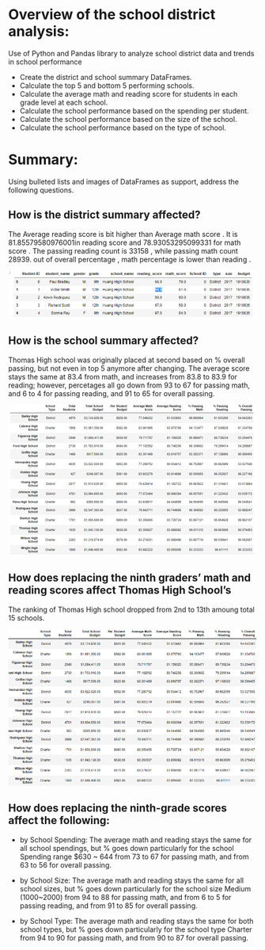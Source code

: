 
# Overview of the school district analysis:

 Use of Python and Pandas library to analyze school district data and trends in school performance

- Create the district and school summary DataFrames.
- Calculate the top 5 and bottom 5 performing schools.
- Calculate the average math and reading score for students in each grade level at each school.
- Calculate the school performance based on the spending per student.
- Calculate the school performance based on the size of the school.
- Calculate the school performance based on the type of school.


# Summary: 

Using bulleted lists and images of DataFrames as support, address the following questions.

## How is the district summary affected?

The Average reading score is bit higher than Average math score . 
It is 81.85579580976001in reading score and 78.93053295099331 for math score .
The passing reading count is 33158 , while passing math count 28939. out of overall percentage , math percentage is lower than reading .

![election analysis](Resources/Capture1.PNG)

## How is the school summary affected?

Thomas High school was originally placed at second based on % overall passing, but not even in top 5 anymore after changing. The average score stays the same at 83.4 from math, and increases from 83.8 to 83.9 for reading; however, percetages all go down from 93 to 67 for passing math, and 6 to 4 for passing reading, and 91 to 65 for overall passing.

![election analysis](Resources/Capture2.PNG)

## How does replacing the ninth graders’ math and reading scores affect Thomas High School’s 

The ranking of Thomas High school dropped from 2nd to 13th amoung total 15 schools.

![election analysis](Resources/Capture3.PNG)

## How does replacing the ninth-grade scores affect the following:

- by School Spending: The average math and reading stays the same for all school spendings, but % goes down particularly for the school Spending range $630 ~ 644 from 73 to 67 for passing math, and from 63 to 56 for overall passing.

- by School Size: The average math and reading stays the same for all school sizes, but % goes down particularly for the school size Medium (1000~2000) from 94 to 88 for passing math, and from 6 to 5 for passing reading, and from 91 to 85 for overall passing.

- by School Type: The average math and reading stays the same for both school types, but % goes down particularly for the school type Charter from 94 to 90 for passing math, and from 90 to 87 for overall passing.






